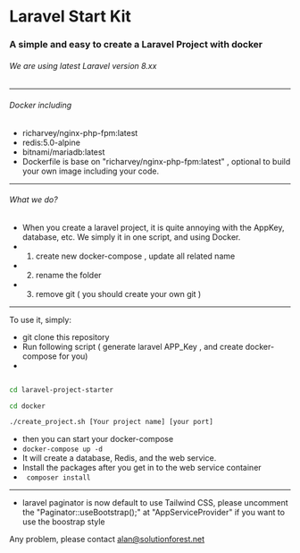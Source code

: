# Laravel Start Kit
### A simple and easy to create a Laravel Project with docker
###### We are using latest Laravel version 8.xx

---

###### Docker including
* richarvey/nginx-php-fpm:latest
* redis:5.0-alpine
* bitnami/mariadb:latest
* Dockerfile is base on "richarvey/nginx-php-fpm:latest" , optional to build your own image including your code.

---

###### What we do?
* When you create a laravel project, it is quite annoying with the AppKey, database, etc. We simply it in one script, and using Docker.
* 1) create new docker-compose , update all related name
* 2) rename the folder
* 3) remove git ( you should create your own git )

---

To use it, simply:

* git clone this repository
* Run following script ( generate laravel APP_Key , and create docker-compose for you)
* 
```sh

cd laravel-project-starter

cd docker

./create_project.sh [Your project name] [your port]
```

* then you can start your docker-compose
* ``` docker-compose up -d ```
* It will create a database, Redis, and the web service.
* Install the packages after you get in to the web service container
* ``` composer install```
---

* laravel paginator is now default to use Tailwind CSS, please uncomment the "Paginator::useBootstrap();" at "AppServiceProvider" if you want to use the boostrap style


Any problem, please contact alan@solutionforest.net
